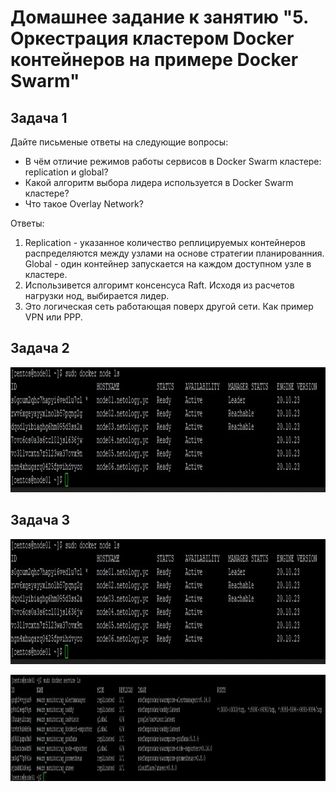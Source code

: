 # Домашнее задание к занятию "5. Оркестрация кластером Docker контейнеров на примере Docker Swarm"

## Задача 1

Дайте письменые ответы на следующие вопросы:

- В чём отличие режимов работы сервисов в Docker Swarm кластере: replication и global?
- Какой алгоритм выбора лидера используется в Docker Swarm кластере?
- Что такое Overlay Network?

Ответы:

1. Replication - указанное количество реплицируемых контейнеров распределяются между узлами на основе стратегии планированния. Global - один контейнер запускается на каждом доступном узле в кластере.
2. Использивется алгоримт консенсуса Raft. Исходя из расчетов нагрузки нод, выбирается лидер.
3. Это логическая сеть работающая поверх другой сети. Как пример VPN или PPP.

## Задача 2

<p align="center">
  <img width="900" height="200" src="./image/0505-2.JPG">
</p>

## Задача 3

<p align="center">
  <img width="900" height="200" src="./image/0505-3.JPG">
</p>

<p align="center">
  <img width="1500" height="170" src="./image/0505-33.JPG">
</p>

